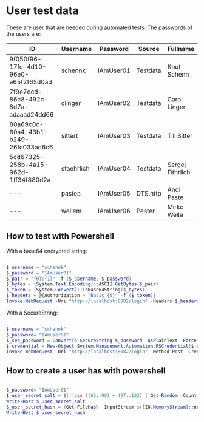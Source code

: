 # User test data

These are user that are needed during automated tests.
The passwords of the users are:

| ID                                   | Username   | Password  | Source   | Fullname        |
|--------------------------------------|------------|-----------|----------|-----------------|
| 9f050f96-17fe-4d10-96e0-e65f2f65d0ad | schennk    | IAmUser01 | Testdata | Knut Schenn     |
| 7f9e7dcd-86c8-492c-8d7a-adaaad24dd66 | clinger    | IAmUser02 | Testdata | Caro Linger     |
| 80a69c0c-60a4-43b1-b249-26fc033ad6c6 | sittert    | IAmUser03 | Testdata | Till Sitter     |
| 5cd67325-258b-4a15-962d-1ff34f880d2a | sfaehrlich | IAmUser04 | Testdata | Sergej Fährlich |
| ---                                  | pastea     | IAmUser05 | DTS.http | Andi Paste      |
| ---                                  | wellem     | IAmUser06 | Pester   | Mirko Welle     |

## How to test with Powershell

With a base64 encrypted string:

```powershell

$_username = "schennk"
$_password = "IAmUser01"
$_pair = "{0}:{1}" -f ($_username, $_password)
$_bytes = [System.Text.Encoding]::ASCII.GetBytes($_pair)
$_token = [System.Convert]::ToBase64String($_bytes)
$_headers = @{Authorization = "Basic {0}" -f ($_token)}
Invoke-WebRequest -Uri "http://localhost:8082/login" -Headers $_headers -Method Post

```

With a SecureString:

```powershell

$_username = "schennk"
$_password= "IAmUser01"
$_sec_password = ConvertTo-SecureString $_password -AsPlainText -Force
$_credential = New-Object System.Management.Automation.PSCredential($_username, $_sec_password)
Invoke-WebRequest -Uri "http://localhost:8082/login" -Method Post -Credential $_credential

```

## How to create a user has with powershell

```powershell

$_password= "IAmUser01"
$_user_secret_salt = $(-join ((65..90) + (97..122) | Get-Random -Count 5 | ForEach-Object {[char]$_}))
Write-Host $_user_secret_salt
$_user_secret_hash = (Get-FileHash -InputStream $([IO.MemoryStream]::new([byte[]][char[]]"$($_password)$($_user_secret_salt)")) -Algorithm SHA256).Hash
Write-Host $_user_secret_hash

```

